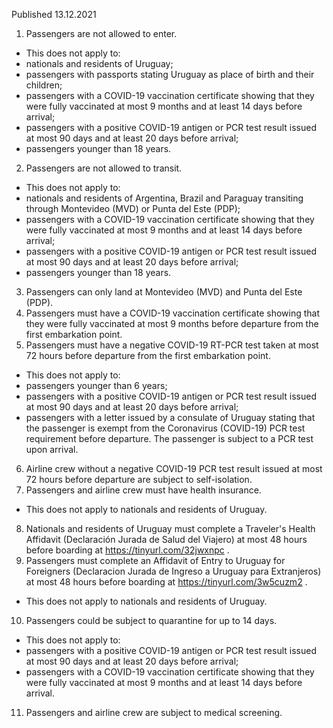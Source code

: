 Published 13.12.2021
1. Passengers are not allowed to enter.
- This does not apply to:
- nationals and residents of Uruguay;
- passengers with passports stating Uruguay as place of birth and their children;
- passengers with a COVID-19 vaccination certificate showing that they were fully vaccinated at most 9 months and at least 14 days before arrival;
- passengers with a positive COVID-19 antigen or PCR test result issued at most 90 days and at least 20 days before arrival;
- passengers younger than 18 years.
2. Passengers are not allowed to transit.
- This does not apply to:
- nationals and residents of Argentina, Brazil and Paraguay transiting through Montevideo (MVD) or Punta del Este (PDP);
- passengers with a COVID-19 vaccination certificate showing that they were fully vaccinated at most 9 months and at least 14 days before arrival;
- passengers with a positive COVID-19 antigen or PCR test result issued at most 90 days and at least 20 days before arrival;
- passengers younger than 18 years.
3. Passengers can only land at Montevideo (MVD) and Punta del Este (PDP).
4. Passengers must have a COVID-19 vaccination certificate showing that they were fully vaccinated at most 9 months before departure from the first embarkation point.
5. Passengers must have a negative COVID-19 RT-PCR test taken at most 72 hours before departure from the first embarkation point.
- This does not apply to:
- passengers younger than 6 years;
- passengers with a positive COVID-19 antigen or PCR test result issued at most 90 days and at least 20 days before arrival;
- passengers with a letter issued by a consulate of Uruguay stating that the passenger is exempt from the Coronavirus (COVID-19) PCR test requirement before departure. The passenger is subject to a PCR test upon arrival.
6. Airline crew without a negative COVID-19 PCR test result issued at most 72 hours before departure are subject to self-isolation.
7. Passengers and airline crew must have health insurance.
- This does not apply to nationals and residents of Uruguay.
8. Nationals and residents of Uruguay must complete a Traveler's Health Affidavit (Declaración Jurada de Salud del Viajero) at most 48 hours before boarding at <a href="https://tinyurl.com/32jwxnpc">https://tinyurl.com/32jwxnpc</a> .
9. Passengers must complete an Affidavit of Entry to Uruguay for Foreigners (Declaracion Jurada de Ingreso a Uruguay para Extranjeros) at most 48 hours before boarding at <a href="https://tinyurl.com/3w5cuzm2">https://tinyurl.com/3w5cuzm2</a> .
- This does not apply to nationals and residents of Uruguay.
10. Passengers could be subject to quarantine for up to 14 days.
- This does not apply to:
- passengers with a positive COVID-19 antigen or PCR test result issued at most 90 days and at least 20 days before arrival;
- passengers with a COVID-19 vaccination certificate showing that they were fully vaccinated at most 9 months and at least 14 days before arrival.
11. Passengers and airline crew are subject to medical screening.